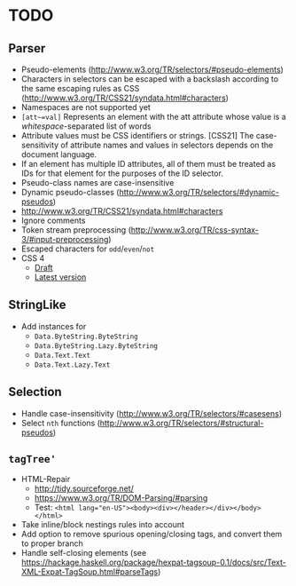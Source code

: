 # TODO

## Parser

* Pseudo-elements (<http://www.w3.org/TR/selectors/#pseudo-elements>)
* Characters in selectors can be escaped with a backslash according to the same escaping rules as CSS (<http://www.w3.org/TR/CSS21/syndata.html#characters>)
* Namespaces are not supported yet
* `[att~=val]` Represents an element with the att attribute whose value is a *whitespace*-separated list of words
* Attribute values must be CSS identifiers or strings. [CSS21] The case-sensitivity of attribute names and values in selectors depends on the document language.
* If an element has multiple ID attributes, all of them must be treated as IDs for that element for the purposes of the ID selector.
* Pseudo-class names are case-insensitive
* Dynamic pseudo-classes (<http://www.w3.org/TR/selectors/#dynamic-pseudos>)
* <http://www.w3.org/TR/CSS21/syndata.html#characters>
* Ignore comments
* Token stream preprocessing (<http://www.w3.org/TR/css-syntax-3/#input-preprocessing>)
* Escaped characters for `odd`/`even`/`not`
* CSS 4
    - [Draft](https://drafts.csswg.org/selectors-4/#relational)
    - [Latest version](http://www.w3.org/TR/selectors4/)


## StringLike

* Add instances for
    - `Data.ByteString.ByteString`
    - `Data.ByteString.Lazy.ByteString`
    - `Data.Text.Text`
    - `Data.Text.Lazy.Text`


## Selection

* Handle case-insensitivity (<http://www.w3.org/TR/selectors/#casesens>)
* Select `nth` functions (<http://www.w3.org/TR/selectors/#structural-pseudos>)


## `tagTree'`

* HTML-Repair
    - <http://tidy.sourceforge.net/>
    - <https://www.w3.org/TR/DOM-Parsing/#parsing>
    - Test: `<html lang="en-US"><body><div></header></div></body></html>`
* Take inline/block nestings rules into account
* Add option to remove spurious opening/closing tags, and convert them to proper branch
* Handle self-closing elements (see <https://hackage.haskell.org/package/hexpat-tagsoup-0.1/docs/src/Text-XML-Expat-TagSoup.html#parseTags>)

